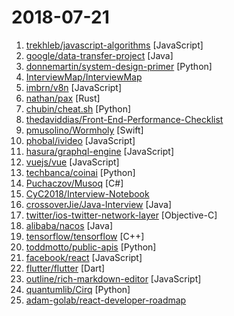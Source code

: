 # 2018-07-21

1. [trekhleb/javascript-algorithms](https://github.com/trekhleb/javascript-algorithms "Algorithms and data structures implemented in JavaScript with explanations and links to further readings") [JavaScript]
2. [google/data-transfer-project](https://github.com/google/data-transfer-project "The Data Transfer Project makes it easy for people to transfer their data between online service providers. We are establishing a common framework, including data models and protocols, to enable direct transfer of data both into and out of participating online service providers.") [Java]
3. [donnemartin/system-design-primer](https://github.com/donnemartin/system-design-primer "Learn how to design large-scale systems. Prep for the system design interview. Includes Anki flashcards.") [Python]
4. [InterviewMap/InterviewMap](https://github.com/InterviewMap/InterviewMap "Build the best interview map. The current content includes JS, network, browser related, performance optimization, security, framework, Git, data structure, algorithm, etc.") 
5. [imbrn/v8n](https://github.com/imbrn/v8n "☑️ JavaScript fluent validation library.") [JavaScript]
6. [nathan/pax](https://github.com/nathan/pax "The fastest JavaScript bundler in the galaxy.") [Rust]
7. [chubin/cheat.sh](https://github.com/chubin/cheat.sh "the only cheat sheet you need") [Python]
8. [thedaviddias/Front-End-Performance-Checklist](https://github.com/thedaviddias/Front-End-Performance-Checklist "🎮The only Front-End Performance Checklist that runs faster than the others") 
9. [pmusolino/Wormholy](https://github.com/pmusolino/Wormholy "iOS network debugging, like a wizard 🧙‍♂️") [Swift]
10. [phobal/ivideo](https://github.com/phobal/ivideo "一个可以观看国内主流视频平台所有视频的客户端（Mac、Windows、Linux） A client that can watch video of domestic(China) mainstream video platform") [JavaScript]
11. [hasura/graphql-engine](https://github.com/hasura/graphql-engine "Blazing fast, instant GraphQL APIs on Postgres with fine grained access control") [JavaScript]
12. [vuejs/vue](https://github.com/vuejs/vue "🖖 A progressive, incrementally-adoptable JavaScript framework for building UI on the web.") [JavaScript]
13. [techbanca/coinai](https://github.com/techbanca/coinai "Seed applications based on AI for digital currency quantitative analysis, medium-term forecast and asset allocation for the secondary market of the BANCA community") [Python]
14. [Puchaczov/Musoq](https://github.com/Puchaczov/Musoq "Use SQL on various data sources") [C#]
15. [CyC2018/Interview-Notebook](https://github.com/CyC2018/Interview-Notebook "📝 准备秋招学习笔记") 
16. [crossoverJie/Java-Interview](https://github.com/crossoverJie/Java-Interview "👨‍🎓 Java related : basic, concurrent, algorithm") [Java]
17. [twitter/ios-twitter-network-layer](https://github.com/twitter/ios-twitter-network-layer "Twitter Network Layer is a scalable and feature rich network layer built on top of NSURLSession for Apple platforms") [Objective-C]
18. [alibaba/nacos](https://github.com/alibaba/nacos "Simplified dynamic service discovery and configuration management for cloud-native applications") [Java]
19. [tensorflow/tensorflow](https://github.com/tensorflow/tensorflow "Computation using data flow graphs for scalable machine learning") [C++]
20. [toddmotto/public-apis](https://github.com/toddmotto/public-apis "A collective list of public JSON APIs for use in web development.") [Python]
21. [facebook/react](https://github.com/facebook/react "A declarative, efficient, and flexible JavaScript library for building user interfaces.") [JavaScript]
22. [flutter/flutter](https://github.com/flutter/flutter "Flutter makes it easy and fast to build beautiful mobile apps.") [Dart]
23. [outline/rich-markdown-editor](https://github.com/outline/rich-markdown-editor "The open source React and Slate based markdown editor that powers Outline wiki. Want to try it out? Create a free account:") [JavaScript]
24. [quantumlib/Cirq](https://github.com/quantumlib/Cirq "A python framework for creating, editing, and invoking Noisy Intermediate Scale Quantum (NISQ) circuits.") [Python]
25. [adam-golab/react-developer-roadmap](https://github.com/adam-golab/react-developer-roadmap "Roadmap to becoming a React developer in 2018") 
